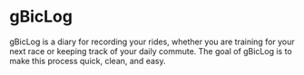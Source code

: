 # gBicLog
gBicLog is a diary for recording your rides, whether you are training for your next race or keeping track of your daily commute. The goal of gBicLog is to make this process quick, clean, and easy. 
